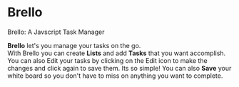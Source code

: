 # Brello
Brello: A Javscript Task Manager

<strong>Brello</strong> let's you manage your tasks on the go.<br>
With Brello you can create <strong>Lists</strong> and add <strong>Tasks</strong> that you want accomplish.<br>
You can also Edit your tasks by clicking on the Edit icon to make the changes and click again to save them. Its so simple!
You can also <strong>Save</strong> your white board so you don't have to miss on anything you want to complete.

